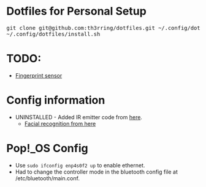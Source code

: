 # Dotfiles for Personal Setup

<pre>
git clone git@github.com:th3rring/dotfiles.git ~/.config/dotfiles
~/.config/dotfiles/install.sh
</pre>

# TODO:

- [Fingerprint sensor](https://forums.lenovo.com/t5/Other-Linux-Discussions/How-To-Configure-X1-Carbon-Gen-7-on-Debian-FingerPrint-4G-Modem/td-p/4550327/page/4)

# Config information

- UNINSTALLED - Added IR emitter code from [here](https://github.com/PetePriority/chicony-ir-toggle.git).
  - [Facial recognition from here](https://github.com/boltgolt/howdy)

# Pop!\_OS Config

- Use `sudo ifconfig enp4s0f2 up` to enable ethernet.
- Had to change the controller mode in the bluetooth config file at /etc/bluetooth/main.conf.
